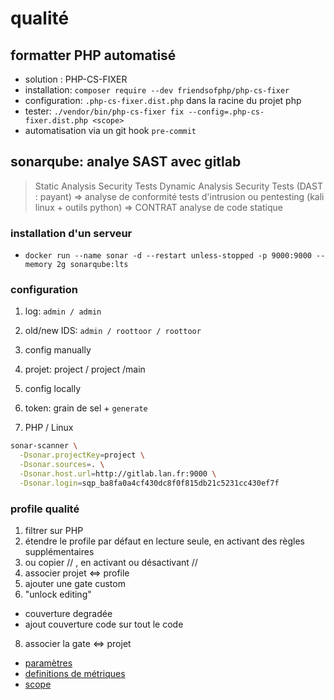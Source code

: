 # qualité

## formatter PHP automatisé

* solution : PHP-CS-FIXER
* installation: `composer require --dev friendsofphp/php-cs-fixer`
* configuration: `.php-cs-fixer.dist.php` dans la racine du projet php
* tester: `./vendor/bin/php-cs-fixer fix --config=.php-cs-fixer.dist.php <scope>`
* automatisation via un git hook `pre-commit`

## sonarqube: analye SAST avec gitlab

> Static Analysis Security Tests
> Dynamic Analysis Security Tests (DAST : payant) => analyse de conformité
> tests d'intrusion ou pentesting (kali linux + outils python) => CONTRAT
> analyse de code statique 


### installation d'un serveur

* `docker run --name sonar -d --restart unless-stopped -p 9000:9000 --memory 2g sonarqube:lts`

### configuration

1. log: `admin / admin`

2. old/new IDS: `admin / roottoor / roottoor`
3. config manually
4. projet: project / project /main
5. config locally
6. token: grain de sel + `generate`
7. PHP / Linux

```bash
sonar-scanner \
  -Dsonar.projectKey=project \
  -Dsonar.sources=. \
  -Dsonar.host.url=http://gitlab.lan.fr:9000 \
  -Dsonar.login=sqp_ba8fa0a4cf430dc8f0f815db21c5231cc430ef7f
```

### profile qualité

1. filtrer sur PHP
2. étendre le profile par défaut en lecture seule, en activant des règles supplémentaires 
3. ou copier // , en activant ou désactivant //
5. associer projet <=> profile
6. ajouter une gate custom
7. "unlock editing"
  + couverture degradée 
  + ajout couverture code sur tout le code
8. associer la gate <=> projet

* [paramètres](https://docs.sonarsource.com/sonarqube-server/latest/analyzing-source-code/analysis-parameters/)
* [definitions de métriques](https://docs.sonarsource.com/sonarqube-server/9.8/user-guide/metric-definitions/#quality-gates)
* [scope](https://docs.sonarsource.com/sonarqube-server/8.9/project-administration/narrowing-the-focus/)